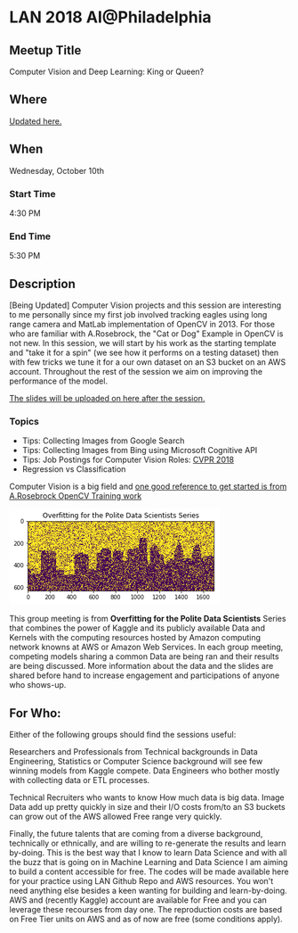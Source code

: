 # LAN 2018 AI@Philadelphia
## Meetup Title
Computer Vision and Deep Learning: King or Queen?
## Where
[Updated here.](https://www.meetup.com/Leverage-AWS-Now-Philadelphia/events/255154957/)
## When
Wednesday, October 10th

### Start Time
4:30 PM
### End Time
5:30 PM
## Description
[Being Updated]
Computer Vision projects and this session are interesting to me personally since my first job involved tracking eagles using long range camera and MatLab implementation of OpenCV in 2013. For those who are familiar with A.Rosebrock, the "Cat or Dog" Example in OpenCV is not new. In this session, we will start by his work as the starting template and "take it for a spin" (we see how it performs on a testing dataset) then with few tricks we tune it for a our own dataset on an S3 bucket on an AWS account. Throughout the rest of the session we aim on improving the performance of the model.

[The slides will be uploaded on here after the session.](https://github.com/lotusxai/LAN-Workshops)


### Topics
* Tips: Collecting Images from Google Search
* Tips: Collecting Images from Bing using Microsoft Cognitive API
* Tips: Job Postings for Computer Vision Roles: [CVPR 2018](http://cvpr2018.thecvf.com/jobs/job_board)
* Regression vs Classification

Computer Vision is a big field and [one good reference to get started is from A.Rosebrock OpenCV Training work](https://www.pyimagesearch.com/static/cv_dl_resource_guide.pdf)



![Header Image for LAN ](./../LAN2018Oct03/img/lan_overfitting.png)

This group meeting is from **Overfitting for the Polite Data Scientists** Series that combines the power of Kaggle and its publicly available Data and Kernels with the computing resources hosted by Amazon computing network knowns at AWS or Amazon Web Services. In each group meeting, competing models sharing a common Data are being ran and their results are being discussed. More information about the data and the slides are shared before hand to increase engagement and participations of anyone who shows-up.


## For Who:
Either of the following groups should find the sessions useful:

Researchers and Professionals from Technical backgrounds in Data Engineering, Statistics or Computer Science background will see few winning models from Kaggle compete. Data Engineers who bother mostly with collecting data or ETL processes.

Technical Recruiters who wants to know How much data is big data. Image Data add up pretty quickly in size and their I/O costs from/to an S3 buckets can grow out of the AWS allowed Free range very quickly.

Finally, the future talents that are coming from a diverse background, technically or ethnically, and are willing to re-generate the results and learn by-doing. This is the best way that I know to learn Data Science and with all the buzz that is going on in Machine Learning and Data Science I am aiming to build a content accessible for free. The codes will be made available here for your practice using LAN Github Repo and AWS resources. You won't need anything else besides a keen wanting for building and learn-by-doing. AWS and (recently Kaggle) account are available for Free and you can leverage these recourses from day one. The reproduction costs are based on Free Tier units on AWS and as of now are free (some conditions apply).
